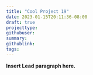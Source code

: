 ```yaml
---
title: "Cool Project 19"
date: 2023-01-15T20:11:36-08:00
draft: true
projecttype:
githubuser:
summary: 
githublink:
tags:
---
```


**Insert Lead paragraph here.**

